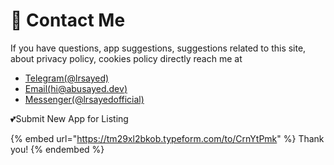 # 📨 Contact Me

If you have questions, app suggestions, suggestions related to this site, about privacy policy, cookies policy directly reach me at

* [Telegram(@lrsayed)](https://t.me/lrsayed)
* [Email(hi@abusayed.dev)](mailto:hi@abusayed.dev)
* [Messenger(@lrsayedofficial)](https://facebook.com/lrsayedofficial)

💕Submit New App for Listing

{% embed url="https://tm29xl2bkob.typeform.com/to/CrnYtPmk" %}
Thank you!
{% endembed %}

